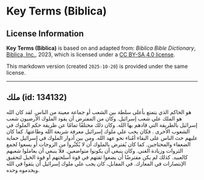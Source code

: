 # Key Terms (Biblica)

## License Information

**Key Terms (Biblica)** is based on and adapted from: _Biblica Bible Dictionary_, [Biblica, Inc.](https://www.biblica.com/), 2023, which is licensed under a [CC BY-SA 4.0 license](https://creativecommons.org/licenses/by-sa/4.0/legalcode.en).

This markdown version (created `2025-10-20`) is provided under the same license.



--------------------------------

## ملك (id: 134132)

هو الحاكم الذي يتمتع بأعلى سلطة بين الشعب أو جماعة معينة من الناس. لقد كان الله هو الملك علي شعب إسرائيل. وكان من المفترض أن يقود الملوك الأرضيون شعب إسرائيل بالطريقة التي قادهم بها الله. وكان ذلك مختلفًا تمامًا عن طريقة حكم الملوك في الشعوب الأخرى . فكان يحب علي ملوك إسرائيل معرفة شريعة الله وطاعتها. كما كان عليهم حث الناس على البقاء أمُناء نحو عهد الله. ومن بين أدوار الملوك في إسرائيل حماية الضعفاء والمحتاجين. كما كان يُفترض بالملوك أن لا يُكثّروا من الزوجات أو يسعوا لجمع الثروات وزيادة الغني. وكان ينبغي أن يكونوا متواضعين. فلا ينبغي أن يعاملوا شعبهم كالعبيد. كذلك لم يكن مفترضًا أن يضعوا ثقتهم في قوة أسلحتهم أو قوة الخيل لتحقيق الإنتصارات في المعارك. في المقابل، كان يجب علي ملوك إسرائيل أن يثقوا في الله ويخدموه وحده.


